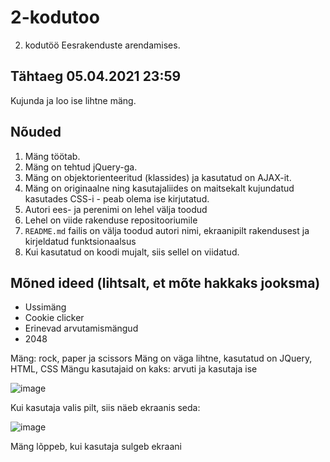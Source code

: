 # 2-kodutoo

2. kodutöö Eesrakenduste arendamises.

## Tähtaeg 05.04.2021 23:59

Kujunda ja loo ise lihtne mäng. 

## Nõuded

1. Mäng töötab.
1. Mäng on tehtud jQuery-ga. 
1. Mäng on objektorienteeritud (klassides) ja kasutatud on AJAX-it. 
1. Mäng on originaalne ning kasutajaliides on maitsekalt kujundatud kasutades CSS-i - peab olema ise kirjutatud. 
1. Autori ees- ja perenimi on lehel välja toodud
1. Lehel on viide rakenduse repositooriumile
1. `README.md` failis on välja toodud autori nimi, ekraanipilt rakendusest ja kirjeldatud funktsionaalsus
1. Kui kasutatud on koodi mujalt, siis sellel on viidatud. 

## Mõned ideed (lihtsalt, et mõte hakkaks jooksma)

* Ussimäng
* Cookie clicker
* Erinevad arvutamismängud
* 2048



Mäng: rock, paper ja scissors
Mäng on väga lihtne, kasutatud on JQuery, HTML, CSS
Mängu kasutajaid on kaks: arvuti ja kasutaja ise

![image](https://user-images.githubusercontent.com/55079917/114558703-a0ed2400-9c73-11eb-8fb5-67ba649fdb47.png)


Kui kasutaja valis pilt, siis näeb ekraanis seda:

![image](https://user-images.githubusercontent.com/55079917/114558792-b7937b00-9c73-11eb-81c4-28e4be4cf662.png)


Mäng lõppeb, kui kasutaja sulgeb ekraani
